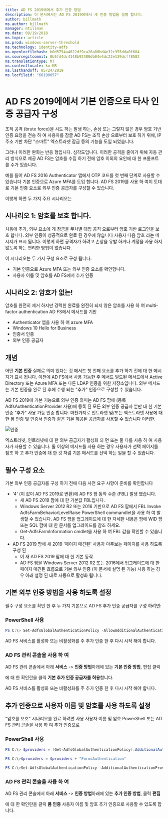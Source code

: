 ```yaml
---
title: AD FS 2019에에서 추가 인증 방법
description: 이 문서에서는 AD FS 2019에에서 새 인증 방법을 설명 합니다.
author: billmath
ms.author: billmath
manager: mtillman
ms.date: 09/19/2018
ms.topic: article
ms.prod: windows-server-threshold
ms.technology: identity-adfs
ms.openlocfilehash: b0d5754a4622df9ca26a80bd4e32c355dda0f684
ms.sourcegitcommit: 0b5fd4dc4148b92480db04e4dc22e139dcff8582
ms.translationtype: MT
ms.contentlocale: ko-KR
ms.lasthandoff: 05/24/2019
ms.locfileid: "66190057"
---
```

# <a name="configure-3rd-party-authentication-providers-as-primary-authentication-in-ad-fs-2019"></a>AD FS 2019에에서 기본 인증으로 타사 인증 공급자 구성


조직 공격 (brute force)을 시도 하는 발생 하는, 손상 또는 그렇지 않은 경우 암호 기반 인증 요청을 전송 하 여 사용자를 잠글  AD FS는 조직 손상 으로부터 보호 하기 위해, IP 주소 기반 차단 "스마트" 엑스트라넷 잠금 등의 기능을 도입 되었습니다.  

그러나 이러한 완화는 반응 형입니다.  심각도입니다. 이러한 공격을 줄이기 위해 자동 관리 방식으로 제공 AD FS는 암호를 수집 하기 전에 암호 이외의 요인에 대 한 프롬프트를 수가 있습니다.  

예를 들어 AD FS 2016 Authenticator 앱에서 OTP 코드를 첫 번째 단계로 사용할 수 있습니다 기본 인증으로 Azure MFA를 도입 합니다.
AD FS 2019를 사용 하 여이 토대로 기본 인증 요소로 외부 인증 공급자를 구성할 수 있습니다.

이렇게 하면 두 가지 주요 시나리오는

## <a name="scenario-1-protect-the-password"></a>시나리오 1: 암호를 보호 합니다.
처음에 추가, 외부 요소에 게 잠금을 무차별 대입 공격 으로부터 암호 기반 로그인을 보호 합니다.  외부 인증이 성공적으로 완료 된 경우에 않습니다 사용자 다음 암호 라는 메시지가 표시 됩니다.  이렇게 하면 공격자가 하려고 손상을 유발 하거나 계정을 사용 하지 않도록 하는 편리한 방법이 없습니다.

이 시나리오는 두 가지 구성 요소로 구성 됩니다.
- 기본 인증으로 Azure MFA 또는 외부 인증 요소를 확인합니다.
- 사용자 이름 및 암호를 AD FS에서 추가 인증

## <a name="scenario-2-password-free"></a>시나리오 2: 암호가 없는!
암호를 완전히 제거 하지만 강력한 완료를 완전히 되지 않은 암호를 사용 하 여 multi-factor authentication AD FS에서 메서드를 기반
- Authenticator 앱을 사용 하 여 azure MFA
- Windows 10 Hello for Business
- 인증서 인증
- 외부 인증 공급자

## <a name="concepts"></a>개념
어떤 **기본 인증** 실제로 의미 있다는 것 메서드 첫 번째 요소를 추가 하기 전에 대 한 메시지가 표시 됩니다.  이전에 AD FS에서 사용 가능한 주 메서드 빌드된 메서드에서 Active Directory 또는 Azure MFA 또는 다른 LDAP 인증을 위한 저장소입니다.  외부 메서드는 기본 인증을 완료 된 후에 수행 되는 "추가" 인증으로 구성할 수 있습니다.

AD FS 2019에 기본 기능으로 외부 인증 의미는 AD FS 팜에 (등록 AdfsAuthenticationProvider 사용)에 등록 된 모든 외부 인증 공급자 뿐만 대 한 기본 인증 "추가" 사용 가능 인증 합니다. 마찬가지로 인트라넷 및/또는 엑스트라넷 사용에 대 한 폼 인증 및 인증서 인증과 같은 기본 제공된 공급자를 사용할 수 있습니다 이러한.

![인증](media/Additional-Authentication-Methods-AD-FS/auth1.png)

엑스트라넷, 인트라넷에 대 한 외부 공급자가 활성화 되 면 또는 둘 다를 사용 하 여 사용자가 사용할 수 있습니다.  둘 이상의 메서드를 사용 하는 경우 사용자가 선택 페이지를 참조 하 고 추가 인증에 대 한 것 처럼 기본 메서드를 선택 하는 일을 할 수 있습니다.

## <a name="pre-requisites"></a>필수 구성 요소
기본 외부 인증 공급자를 구성 하기 전에 다음 사전 요구 사항이 준비를 확인합니다
- '4' (이 값이 AD FS 2019로 변환)에 AD FS 팜 동작 수준 (FBL) 발생 했습니다.
    - 새 AD FS 2019 팜에 대 한 기본값 FBL입니다.
    - Windows Server 2012 R2 또는 2016 기반으로 AD FS 팜에서 FBL Invoke AdfsFarmBehaviorLevelRaise PowerShell commandlet을 사용 하 여 발생할 수 있습니다.  AD FS 팜을 업그레이드에 대 한 자세한 내용은 팜에 WID 팜 또는 SQL 팜에 대 한 문서를 업그레이드를 참조 하세요. 
    - Get-AdfsFarmInformation cmdlet을 사용 하 여 FBL 값을 확인할 수 있습니다.
- AD FS 2019 팜에 새 2019 '페이지 매긴된' 사용자 마주보는 페이지를 사용 하도록 구성 된
    - 이 새 AD FS 2019 팜에 대 한 기본 동작
    - AD FS 팜을 Windows Server 2012 R2 또는 2016에서 업그레이드에 대 한 페이지 매긴된 흐름으로 기본 외부 인증 (이 문서에 설명 된 기능) 사용 하는 경우 아래 설명 된 대로 자동으로 활성화 됩니다.

## <a name="enable-external-authentication-methods-as-primary"></a>기본 외부 인증 방법을 사용 하도록 설정
필수 구성 요소를 확인 한 후 두 가지 기본으로 AD FS 추가 인증 공급자를 구성 하려면:

### <a name="using-powershell"></a>PowerShell 사용


```powershell
PS C:\> Set-AdfsGlobalAuthenticationPolicy -AllowAdditionalAuthenticationAsPrimary $true
``` 


AD FS 서비스를 활성화 또는 비활성화를 주 추가 인증 한 후 다시 시작 해야 합니다.

### <a name="using-the-ad-fs-management-console"></a>AD FS 관리 콘솔을 사용 하 여
AD FS 관리 콘솔에서 아래 **서비스** -> **인증 방법**아래에 있는 **기본 인증 방법**, 편집 클릭

에 대 한 확인란을 클릭 **기본 추가 인증 공급자를 허용**합니다.

AD FS 서비스를 활성화 또는 비활성화를 주 추가 인증 한 후 다시 시작 해야 합니다.

## <a name="enable-username-and-password-as-additional-authentication"></a>추가 인증으로 사용자 이름 및 암호를 사용 하도록 설정
"암호를 보호" 시나리오를 완료 하려면 사용 사용자 이름 및 암호 PowerShell 또는 AD FS 관리 콘솔을 사용 하 여 추가 인증으로
### <a name="using-powershell"></a>PowerShell 사용



```powershell
PS C:\> $providers = (Get-AdfsGlobalAuthenticationPolicy).AdditionalAuthenticationProvider

PS C:\>$providers = $providers + "FormsAuthentication"

PS C:\>Set-AdfsGlobalAuthenticationPolicy -AdditionalAuthenticationProvider $providers
``` 

### <a name="using-the-ad-fs-management-console"></a>AD FS 관리 콘솔을 사용 하 여
AD FS 관리 콘솔에서 아래 **서비스** -> **인증 방법**아래에 있는 **추가 인증 방법**, 클릭  **편집**

에 대 한 확인란을 클릭 **폼 인증** 사용자 이름 및 암호 추가 인증으로 사용할 수 있도록 합니다.
